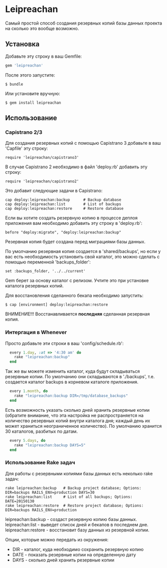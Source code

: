 # Leipreachan

Самый простой способ создания резервных копий базы данных проекта на сколько это вообще возможно.

## Установка

Добавьте эту строку в ваш Gemfile:

```ruby
gem 'leipreachan'
```

После этого запустите:

    $ bundle

Или установите вручную:

    $ gem install leipreachan

## Использование

### Capistrano 2/3

Для создания резервных копий с помощью Capistrano 3 добавьте в ваш 'Capfile' эту строку:

    require 'leipreachan/capistrano3'

В случае Capistrano 2 необходимо в файл 'deploy.rb' добавить эту строку:

    require 'leipreachan/capistrano2'

Это добавит следующие задачи в Capistrano:

    cap deploy:leipreachan:backup      # Backup database
    cap deploy:leipreachan:list        # List of backups
    cap deploy:leipreachan:restore     # Restore database

Если вы хотите создать резервную копию в процессе деплоя приложения вам необходимо добавить эту строку в 'deploy.rb':

    before "deploy:migrate", "deploy:leipreachan:backup"

Резервная копия будет создана перед миграциями базы данных.

По умолчанию резервная копия создается в 'shared/backups', но если у вас есть необходимость установить свой каталог, это можно сделать с помощью переменной 'backups_folder':

    set :backups_folder, '../../current'

Gem берет за основу каталог с релизом. Учтите это при установке каталога резервных копий.

Для восстановления сделанного бекапа необходимо запустить:

    $ cap [environment] deploy:leipreachan:restore

ВНИМЕНИЕ!!! Восстанавливается **последняя** сделанная резервная копия.

### Интергация в Whenever

Просто добавьте эти строки в ваш 'config/schedule.rb':

```ruby
  every 1.day, :at => '4:30 am' do
    rake "leipreachan:backup"
  end
```
Так же вы можете изменить каталог, куда будут складываться резервные копии. По умолчанию они складываются в './backups', т.е. создается каталог backups в корневом каталоге приложения.

```ruby
  every 1.month, do
    rake "leipreachan:backup DIR=/tmp/database_backups"
  end
```
Есть возможность указать сколько дней хранить резервные копии (обратите внимание, что эта настройка не распространяется на количество резервных копий внутри каталога дня; каждый день их может храниться неограниченное количество). По умолчанию хранится 30 каталогов, разбитых по датам.

```ruby
  every 5.days, do
    rake "leipreachan:backup DAYS=5"
  end
```

### Использование Rake задач

Для работы с резервными копиями базы данных есть неколько rake задач:

    rake leipreachan:backup   # Backup project database; Options: DIR=backups RAILS_ENV=production DAYS=30
    rake leipreachan:list     # List of all backups; Options: DATE=20150130
    rake leipreachan:restore  # Restore project database; Options: DIR=backups RAILS_ENV=production

leipreachan:backup - создаст резервную копию базы данных.
leipreachan:list - выведет список дней и бекапов в последнем дне.
leipreachan:restore - восстановит базу данных из резервной копии.

Опции, которые можно передать из окружения:

* DIR - каталог, куда необходимо сохранить резервную копию
* DATE - показать резервные копии на определенную дату
* DAYS - сколько дней хранить резервные копии
